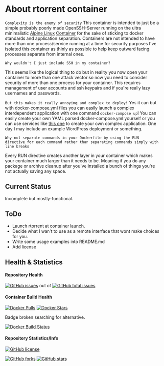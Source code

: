 # About rtorrent container
`Complexity is the enemy of security`
This container is intended to just be a simple probably poorly made OpenSSH-Server running on the ultra minimalistic [Alpine Linux](https://www.alpinelinux.org/) [Container](https://registry.hub.docker.com/_/alpine/) for the sake of sticking to docker standards and application separation. Containers are not intended to have more than one process/service running at a time for security purposes I've isolated this container as thinly as possible to help keep outward facing processes separate from internal ones.

`Why wouldn't I just include SSH in my container?`

This seems like the logical thing to do but in reality you now open your container to more than one attack vector so now you need to consider security of more than one process for your container.  This requires management of user accounts and ssh keypairs and if you're really lazy usernames and passwords.

`But this makes it really annoying and complex to deploy!`
Yes it can but with docker-compose.yml files you can easily launch a complex interdependent application with one command `docker-compose up`! You can easily create your own YAML parsed docker-compose.yml yourself or you can use services like [this one](https://lorry.io/) to create your own complex application.  One day I may include an example WordPress deployment or something.

`Why not separate commands in your Dockerfile by using the RUN directive for each command rather than separating commands simply with line breaks`

Every RUN directive creates another layer in your container which makes your container much larger than it needs to be.  Meaning if you do any package or archive cleanup after you've installed a bunch of things you're not actually saving any space.

## Current Status
Incomplete but mostly-functional.

## ToDo
- Launch rtorrent at container launch.
- Decide what I wan't to use as a remote interface that wont make choices for you.
- Write some usage examples into README.md
- Add license

## Health & Statistics
#### Repository Health
[![GitHub issues](https://img.shields.io/github/issues/chamunks/alpine-rtorrent.svg?style=flat-square)](https://github.com/chamunks/alpine-rtorrent) out of [![GitHub total issues](https://img.shields.io/github/issues-raw/chamunks/alpine-rtorrent.svg?style=flat-square)](https://github.com/chamunks/alpine-rtorrent)

#### Container Build Health
[![Docker Pulls](https://img.shields.io/docker/pulls/chamunks/alpine-rtorrent.svg?style=flat-square)](https://registry.hub.docker.com/u/chamunks/alpine-rtorrent/)
[![Docker Stars](https://img.shields.io/docker/stars/chamunks/alpine-rtorrent.svg?style=flat-square)](https://registry.hub.docker.com/u/chamunks/alpine-rtorrent/)

Badge broken searching for alternative.

[![Docker Build Status](http://hubstatus.container42.com/chamunks/alpine-rtorrent)](https://registry.hub.docker.com/u/chamunks/alpine-rtorrent)

#### Repository Statistics/Info
[![GitHub license](https://img.shields.io/github/license/chamunks/alpine-rtorrent.svg?style=flat-square)](https://github.com/chamunks/alpine-rtorrent)

[![GitHub forks](https://img.shields.io/github/forks/chamunks/alpine-rtorrent.svg?style=flat-square)](https://github.com/chamunks/alpine-rtorrent)
[![GitHub stars](https://img.shields.io/github/stars/chamunks/alpine-rtorrent.svg?style=flat-square)](https://github.com/chamunks/alpine-rtorrent)
